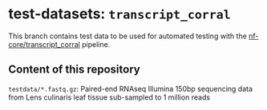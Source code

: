 # test-datasets: `transcript_corral`

This branch contains test data to be used for automated testing with the [nf-core/transcript_corral](https://github.com/SystemsGenetics/) pipeline.

## Content of this repository

`testdata/*.fastq.gz`: Paired-end RNAseq Illumina 150bp sequencing data from Lens culinaris leaf tissue sub-sampled to 1 million reads